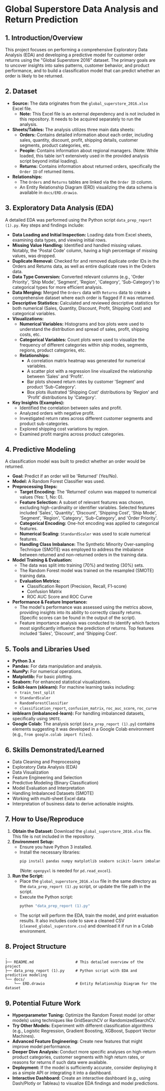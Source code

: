 # Global Superstore Data Analysis and Return Prediction

## 1. Introduction/Overview

This project focuses on performing a comprehensive Exploratory Data Analysis (EDA) and developing a predictive model for customer order returns using the "Global Superstore 2016" dataset. The primary goals are to uncover insights into sales patterns, customer behavior, and product performance, and to build a classification model that can predict whether an order is likely to be returned.

## 2. Dataset

*   **Source:** The data originates from the `global_superstore_2016.xlsx` Excel file.
    *   **Note:** This Excel file is an external dependency and is not included in this repository. It needs to be acquired separately to run the analysis.
*   **Sheets/Tables:** The analysis utilizes three main data sheets:
    *   **Orders:** Contains detailed information about each order, including sales, quantity, discount, profit, shipping details, customer segments, product categories, etc.
    *   **People:** Contains information about regional managers. (Note: While loaded, this table isn't extensively used in the provided analysis script beyond initial loading).
    *   **Returns:** Contains information about returned orders, specifically the `Order ID` of returned items.
*   **Relationships:**
    *   The `Orders` and `Returns` tables are linked via the `Order ID` column.
    *   An Entity Relationship Diagram (ERD) visualizing the data schema is available in `docs/ERD.drawio`.

## 3. Exploratory Data Analysis (EDA)

A detailed EDA was performed using the Python script `data_prep_report (1).py`. Key steps and findings include:

*   **Data Loading and Initial Inspection:** Loading data from Excel sheets, examining data types, and viewing initial rows.
*   **Missing Value Handling:** Identified and handled missing values. Notably, the 'Postal Code' column, having a high percentage of missing values, was dropped.
*   **Duplicate Removal:** Checked for and removed duplicate order IDs in the Orders and Returns data, as well as entire duplicate rows in the Orders data.
*   **Data Type Conversion:** Converted relevant columns (e.g., 'Order Priority', 'Ship Mode', 'Segment', 'Region', 'Category', 'Sub-Category') to categorical types for more efficient analysis.
*   **Data Merging:** Merged the `Orders` data with `Returns` data to create a comprehensive dataset where each order is flagged if it was returned.
*   **Descriptive Statistics:** Calculated and reviewed descriptive statistics for both numerical (Sales, Quantity, Discount, Profit, Shipping Cost) and categorical variables.
*   **Visualizations:**
    *   **Numerical Variables:** Histograms and box plots were used to understand the distribution and spread of sales, profit, shipping costs, etc.
    *   **Categorical Variables:** Count plots were used to visualize the frequency of different categories within ship modes, segments, regions, product categories, etc.
    *   **Relationships:**
        *   A correlation matrix heatmap was generated for numerical variables.
        *   A scatter plot with a regression line visualized the relationship between 'Sales' and 'Profit'.
        *   Bar plots showed return rates by customer 'Segment' and product 'Sub-Category'.
        *   Box plots illustrated 'Shipping Cost' distributions by 'Region' and 'Profit' distributions by 'Category'.
*   **Key Insights (Examples):**
    *   Identified the correlation between sales and profit.
    *   Analyzed orders with negative profit.
    *   Investigated return rates across different customer segments and product sub-categories.
    *   Explored shipping cost variations by region.
    *   Examined profit margins across product categories.

## 4. Predictive Modeling

A classification model was built to predict whether an order would be returned.

*   **Goal:** Predict if an order will be 'Returned' (Yes/No).
*   **Model:** A Random Forest Classifier was used.
*   **Preprocessing Steps:**
    *   **Target Encoding:** The 'Returned' column was mapped to numerical values (Yes: 1, No: 0).
    *   **Feature Selection:** A subset of relevant features was chosen, excluding high-cardinality or identifier variables. Selected features included 'Sales', 'Quantity', 'Discount', 'Shipping Cost', 'Ship Mode', 'Segment', 'Region', 'Category', 'Sub-Category', and 'Order Priority'.
    *   **Categorical Encoding:** One-hot encoding was applied to categorical features.
    *   **Numerical Scaling:** `StandardScaler` was used to scale numerical features.
    *   **Handling Class Imbalance:** The Synthetic Minority Over-sampling Technique (SMOTE) was employed to address the imbalance between returned and non-returned orders in the training data.
*   **Model Training & Evaluation:**
    *   The data was split into training (70%) and testing (30%) sets.
    *   The Random Forest model was trained on the resampled (SMOTE) training data.
    *   **Evaluation Metrics:**
        *   Classification Report (Precision, Recall, F1-score)
        *   Confusion Matrix
        *   ROC AUC Score and ROC Curve
*   **Performance & Feature Importance:**
    *   The model's performance was assessed using the metrics above, providing insights into its ability to correctly classify returns. (Specific scores can be found in the output of the script).
    *   Feature importance analysis was conducted to identify which factors most significantly influence the prediction of returns. Top features included 'Sales', 'Discount', and 'Shipping Cost'.

## 5. Tools and Libraries Used

*   **Python 3.x**
*   **Pandas:** For data manipulation and analysis.
*   **NumPy:** For numerical operations.
*   **Matplotlib:** For basic plotting.
*   **Seaborn:** For enhanced statistical visualizations.
*   **Scikit-learn (sklearn):** For machine learning tasks including:
    *   `train_test_split`
    *   `StandardScaler`
    *   `RandomForestClassifier`
    *   `classification_report`, `confusion_matrix`, `roc_auc_score`, `roc_curve`
*   **imblearn (imbalanced-learn):** For handling imbalanced datasets, specifically using `SMOTE`.
*   **Google Colab:** The analysis script (`data_prep_report (1).py`) contains elements suggesting it was developed in a Google Colab environment (e.g., `from google.colab import files`).

## 6. Skills Demonstrated/Learned

*   Data Cleaning and Preprocessing
*   Exploratory Data Analysis (EDA)
*   Data Visualization
*   Feature Engineering and Selection
*   Predictive Modeling (Binary Classification)
*   Model Evaluation and Interpretation
*   Handling Imbalanced Datasets (SMOTE)
*   Working with multi-sheet Excel data
*   Interpretation of business data to derive actionable insights.

## 7. How to Use/Reproduce

1.  **Obtain the Dataset:** Download the `global_superstore_2016.xlsx` file. This file is not included in the repository.
2.  **Environment Setup:**
    *   Ensure you have Python 3 installed.
    *   Install the necessary libraries:
        ```bash
        pip install pandas numpy matplotlib seaborn scikit-learn imbalanced-learn openpyxl
        ```
        (Note: `openpyxl` is needed for `pd.read_excel`).
3.  **Run the Script:**
    *   Place the `global_superstore_2016.xlsx` file in the same directory as the `data_prep_report (1).py` script, or update the file path in the script.
    *   Execute the Python script:
        ```bash
        python "data_prep_report (1).py"
        ```
    *   The script will perform the EDA, train the model, and print evaluation results. It also includes code to save a cleaned CSV (`cleaned_global_superstore.csv`) and download it if run in a Colab environment.

## 8. Project Structure

```
.
├── README.md                   # This detailed overview of the project
├── data_prep_report (1).py     # Python script with EDA and predictive modeling
└── docs/
    └── ERD.drawio              # Entity Relationship Diagram for the dataset
```

## 9. Potential Future Work

*   **Hyperparameter Tuning:** Optimize the Random Forest model (or other models) using techniques like GridSearchCV or RandomizedSearchCV.
*   **Try Other Models:** Experiment with different classification algorithms (e.g., Logistic Regression, Gradient Boosting, XGBoost, Support Vector Machines).
*   **Advanced Feature Engineering:** Create new features that might improve model performance.
*   **Deeper Dive Analysis:** Conduct more specific analyses on high-return product categories, customer segments with high return rates, or reasons for returns if such data were available.
*   **Deployment:** If the model is sufficiently accurate, consider deploying it as a simple API or integrating it into a dashboard.
*   **Interactive Dashboard:** Create an interactive dashboard (e.g., using Dash/Plotly or Tableau) to visualize EDA findings and model predictions.
```
